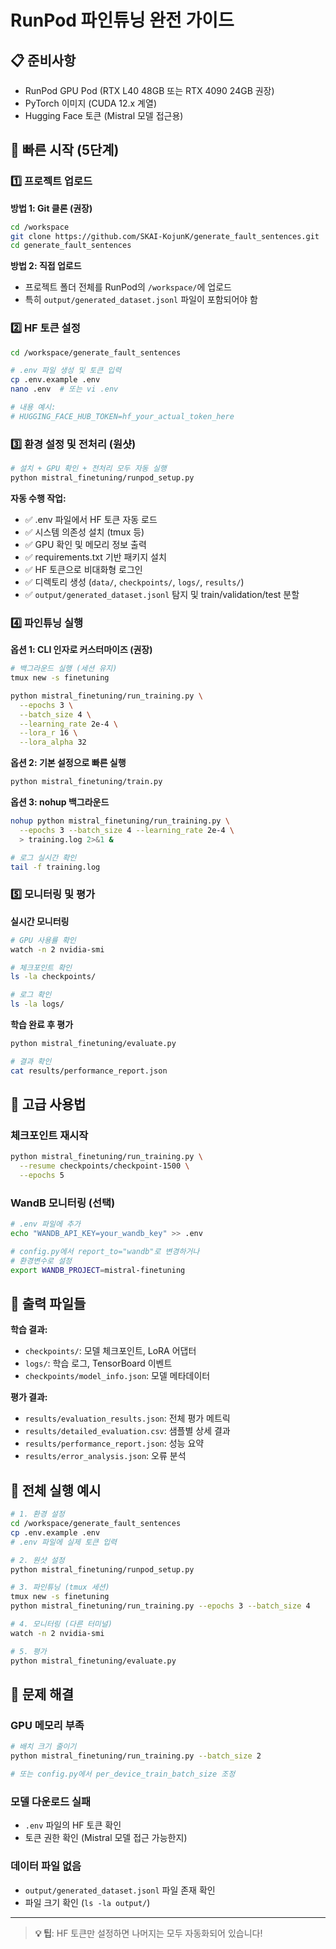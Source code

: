 # RunPod 파인튜닝 완전 가이드

## 📋 준비사항
- RunPod GPU Pod (RTX L40 48GB 또는 RTX 4090 24GB 권장)
- PyTorch 이미지 (CUDA 12.x 계열)
- Hugging Face 토큰 (Mistral 모델 접근용)

## 🚀 빠른 시작 (5단계)

### 1️⃣ 프로젝트 업로드

**방법 1: Git 클론 (권장)**
```bash
cd /workspace
git clone https://github.com/SKAI-KojunK/generate_fault_sentences.git
cd generate_fault_sentences
```

**방법 2: 직접 업로드**
- 프로젝트 폴더 전체를 RunPod의 `/workspace/`에 업로드
- 특히 `output/generated_dataset.jsonl` 파일이 포함되어야 함

### 2️⃣ HF 토큰 설정

```bash
cd /workspace/generate_fault_sentences

# .env 파일 생성 및 토큰 입력
cp .env.example .env
nano .env  # 또는 vi .env

# 내용 예시:
# HUGGING_FACE_HUB_TOKEN=hf_your_actual_token_here
```

### 3️⃣ 환경 설정 및 전처리 (원샷)

```bash
# 설치 + GPU 확인 + 전처리 모두 자동 실행
python mistral_finetuning/runpod_setup.py
```

**자동 수행 작업:**
- ✅ .env 파일에서 HF 토큰 자동 로드
- ✅ 시스템 의존성 설치 (tmux 등)
- ✅ GPU 확인 및 메모리 정보 출력
- ✅ requirements.txt 기반 패키지 설치
- ✅ HF 토큰으로 비대화형 로그인
- ✅ 디렉토리 생성 (`data/`, `checkpoints/`, `logs/`, `results/`)
- ✅ `output/generated_dataset.jsonl` 탐지 및 train/validation/test 분할

### 4️⃣ 파인튜닝 실행

**옵션 1: CLI 인자로 커스터마이즈 (권장)**
```bash
# 백그라운드 실행 (세션 유지)
tmux new -s finetuning

python mistral_finetuning/run_training.py \
  --epochs 3 \
  --batch_size 4 \
  --learning_rate 2e-4 \
  --lora_r 16 \
  --lora_alpha 32
```

**옵션 2: 기본 설정으로 빠른 실행**
```bash
python mistral_finetuning/train.py
```

**옵션 3: nohup 백그라운드**
```bash
nohup python mistral_finetuning/run_training.py \
  --epochs 3 --batch_size 4 --learning_rate 2e-4 \
  > training.log 2>&1 &

# 로그 실시간 확인
tail -f training.log
```

### 5️⃣ 모니터링 및 평가

**실시간 모니터링**
```bash
# GPU 사용률 확인
watch -n 2 nvidia-smi

# 체크포인트 확인
ls -la checkpoints/

# 로그 확인
ls -la logs/
```

**학습 완료 후 평가**
```bash
python mistral_finetuning/evaluate.py

# 결과 확인
cat results/performance_report.json
```

## 🔄 고급 사용법

### 체크포인트 재시작
```bash
python mistral_finetuning/run_training.py \
  --resume checkpoints/checkpoint-1500 \
  --epochs 5
```

### WandB 모니터링 (선택)
```bash
# .env 파일에 추가
echo "WANDB_API_KEY=your_wandb_key" >> .env

# config.py에서 report_to="wandb"로 변경하거나
# 환경변수로 설정
export WANDB_PROJECT=mistral-finetuning
```

## 📂 출력 파일들

**학습 결과:**
- `checkpoints/`: 모델 체크포인트, LoRA 어댑터
- `logs/`: 학습 로그, TensorBoard 이벤트
- `checkpoints/model_info.json`: 모델 메타데이터

**평가 결과:**
- `results/evaluation_results.json`: 전체 평가 메트릭
- `results/detailed_evaluation.csv`: 샘플별 상세 결과
- `results/performance_report.json`: 성능 요약
- `results/error_analysis.json`: 오류 분석

## 🎯 전체 실행 예시

```bash
# 1. 환경 설정
cd /workspace/generate_fault_sentences
cp .env.example .env
# .env 파일에 실제 토큰 입력

# 2. 원샷 설정
python mistral_finetuning/runpod_setup.py

# 3. 파인튜닝 (tmux 세션)
tmux new -s finetuning
python mistral_finetuning/run_training.py --epochs 3 --batch_size 4

# 4. 모니터링 (다른 터미널)
watch -n 2 nvidia-smi

# 5. 평가
python mistral_finetuning/evaluate.py
```

## 🔧 문제 해결

### GPU 메모리 부족
```bash
# 배치 크기 줄이기
python mistral_finetuning/run_training.py --batch_size 2

# 또는 config.py에서 per_device_train_batch_size 조정
```

### 모델 다운로드 실패
- `.env` 파일의 HF 토큰 확인
- 토큰 권한 확인 (Mistral 모델 접근 가능한지)

### 데이터 파일 없음
- `output/generated_dataset.jsonl` 파일 존재 확인
- 파일 크기 확인 (`ls -la output/`)

---

> **💡 팁**: HF 토큰만 설정하면 나머지는 모두 자동화되어 있습니다!